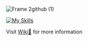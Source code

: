 ![Frame 2github (1)](https://github.com/yihsuanhung/go-social/assets/58166555/c57231db-ef0c-41cd-884a-aa697490d821)



[![My Skills](https://skillicons.dev/icons?i=go,ts,react,mysql)](https://skillicons.dev)



Visit [Wiki📖](https://github.com/yihsuanhung/go-social/wiki) for more information


